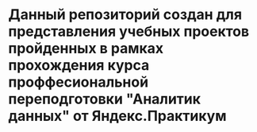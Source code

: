# Данный репозиторий создан для представления учебных проектов пройденных в рамках прохождения курса проффесиональной переподготовки "Аналитик данных" от Яндекс.Практикум
